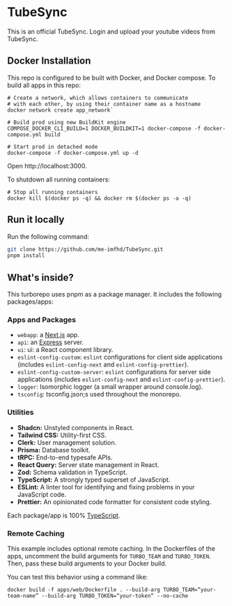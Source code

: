 # TubeSync

This is an official TubeSync.
Login and upload your youtube videos from TubeSync.

## Docker Installation

This repo is configured to be built with Docker, and Docker compose. To build all apps in this repo:

```
# Create a network, which allows containers to communicate
# with each other, by using their container name as a hostname
docker network create app_network`

# Build prod using new BuildKit engine
COMPOSE_DOCKER_CLI_BUILD=1 DOCKER_BUILDKIT=1 docker-compose -f docker-compose.yml build

# Start prod in detached mode
docker-compose -f docker-compose.yml up -d
```

Open http://localhost:3000.

To shutdown all running containers:

```
# Stop all running containers
docker kill $(docker ps -q) && docker rm $(docker ps -a -q)
```

## Run it locally

Run the following command:

```sh
git clone https://github.com/me-imfhd/TubeSync.git
pnpm install
```

## What's inside?

This turborepo uses pnpm as a package manager. It includes the following packages/apps:

### Apps and Packages

- `webapp`: a [Next.js](https://nextjs.org/) app.
- `api`: an [Express](https://expressjs.com/) server.
- `ui`: ui: a React component library.
- `eslint-config-custom`: `eslint` configurations for client side applications (includes `eslint-config-next` and `eslint-config-prettier`).
- `eslint-config-custom-server`: `eslint` configurations for server side applications (includes `eslint-config-next` and `eslint-config-prettier`).
- `logger`: Isomorphic logger (a small wrapper around console.log).
- `tsconfig`: tsconfig.json;s used throughout the monorepo.

### Utilities

- **Shadcn:** Unstyled components in React.
- **Tailwind CSS:** Utility-first CSS.
- **Clerk:** User management solution.
- **Prisma:** Database toolkit.
- **tRPC:** End-to-end typesafe APIs.
- **React Query:** Server state management in React.
- **Zod:** Schema validation in TypeScript.
- **TypeScript:** A strongly typed superset of JavaScript.
- **ESLint:** A linter tool for identifying and fixing problems in your JavaScript code.
- **Prettier:** An opinionated code formatter for consistent code styling.

Each package/app is 100% [TypeScript](https://www.typescriptlang.org/).

### Remote Caching

This example includes optional remote caching. In the Dockerfiles of the apps, uncomment the build arguments for `TURBO_TEAM` and `TURBO_TOKEN`. Then, pass these build arguments to your Docker build.

You can test this behavior using a command like:

`docker build -f apps/web/Dockerfile . --build-arg TURBO_TEAM=“your-team-name” --build-arg TURBO_TOKEN=“your-token“ --no-cache`
